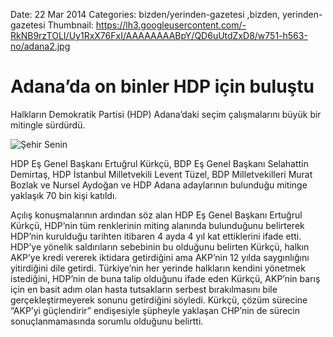 Date: 22 Mar 2014
Categories: bizden/yerinden-gazetesi ,bizden, yerinden-gazetesi
Thumbnail: https://lh3.googleusercontent.com/-RkNB9rzTOLI/Uy1RxX76FxI/AAAAAAAABpY/QD6uUtdZxD8/w751-h563-no/adana2.jpg


# Adana’da on binler HDP için buluştu

Halkların Demokratik Partisi (HDP) Adana’daki seçim çalışmalarını büyük bir mitingle sürdürdü.

![Şehir Senin](https://lh3.googleusercontent.com/-RkNB9rzTOLI/Uy1RxX76FxI/AAAAAAAABpY/QD6uUtdZxD8/w751-h563-no/adana2.jpg)

HDP Eş Genel Başkanı Ertuğrul Kürkçü, BDP Eş Genel Başkanı Selahattin Demirtaş, HDP İstanbul Milletvekili Levent Tüzel, BDP Milletvekilleri Murat Bozlak ve Nursel Aydoğan ve HDP Adana adaylarının bulunduğu mitinge yaklaşık 70 bin kişi katıldı.

Açılış konuşmalarının ardından söz alan HDP Eş Genel Başkanı Ertuğrul Kürkçü, HDP’nin tüm renklerinin miting alanında bulunduğunu belirterek HDP’nin kurulduğu tarihten itibaren 4 ayda 4 yıl kat ettiklerini ifade etti. HDP’ye yönelik saldırıların sebebinin bu olduğunu belirten Kürkçü, halkın AKP’ye kredi vererek iktidara getirdiğini ama AKP’nin 12 yılda saygınlığını yitirdiğini dile getirdi. Türkiye’nin her yerinde halkların kendini yönetmek istediğini, HDP’nin de buna talip olduğunu ifade eden Kürkçü, AKP’nin barış için en basit adım olan hasta tutsakların serbest bırakılmasını bile gerçekleştirmeyerek sonunu getirdiğini söyledi. Kürkçü, çözüm sürecine “AKP’yi güçlendirir” endişesiyle şüpheyle yaklaşan CHP’nin de sürecin sonuçlanmamasında sorumlu olduğunu belirtti.
